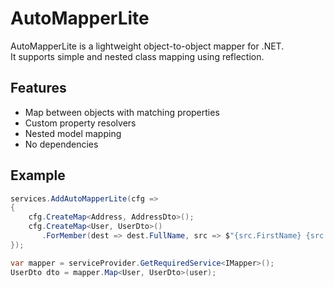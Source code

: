 # AutoMapperLite

AutoMapperLite is a lightweight object-to-object mapper for .NET.  
It supports simple and nested class mapping using reflection.

## Features

- Map between objects with matching properties
- Custom property resolvers
- Nested model mapping
- No dependencies

## Example

```csharp
services.AddAutoMapperLite(cfg =>
{
    cfg.CreateMap<Address, AddressDto>();
    cfg.CreateMap<User, UserDto>()
       .ForMember(dest => dest.FullName, src => $"{src.FirstName} {src.LastName}");
});

var mapper = serviceProvider.GetRequiredService<IMapper>();
UserDto dto = mapper.Map<User, UserDto>(user);
